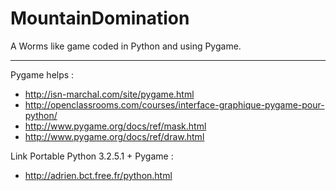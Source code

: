 # MountainDomination
A Worms like game coded in Python and using Pygame.

-------

Pygame helps :
- http://isn-marchal.com/site/pygame.html
- http://openclassrooms.com/courses/interface-graphique-pygame-pour-python/
- http://www.pygame.org/docs/ref/mask.html
- http://www.pygame.org/docs/ref/draw.html
 
Link Portable Python 3.2.5.1 + Pygame :
- http://adrien.bct.free.fr/python.html
